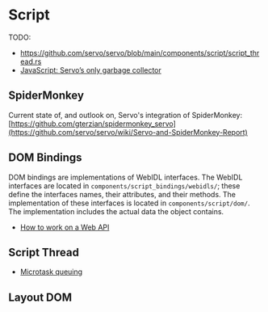 <!-- TODO: needs copyediting -->

# Script

TODO:

- <https://github.com/servo/servo/blob/main/components/script/script_thread.rs>
- [JavaScript: Servo’s only garbage collector](https://research.mozilla.org/2014/08/26/javascript-servos-only-garbage-collector/)

## SpiderMonkey

Current state of, and outlook on, Servo's integration of SpiderMonkey: [https://github.com/gterzian/spidermonkey_servo](https://github.com/servo/servo/wiki/Servo-and-SpiderMonkey-Report)

## DOM Bindings

DOM bindings are implementations of WebIDL interfaces.
The WebIDL interfaces are located in `components/script_bindings/webidls/`; these define the interfaces names, their attributes, and their methods.
The implementation of these interfaces is located in `components/script/dom/`.
The implementation includes the actual data the object contains.

- [How to work on a Web API](web_api.md)

## Script Thread

- [Microtask queuing](microtasks.md)

## Layout DOM
